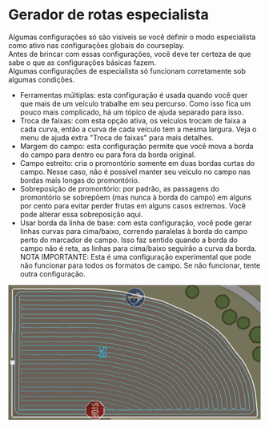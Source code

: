 # Gerador de rotas especialista

  
Algumas configurações só são visíveis se você definir o modo especialista como ativo nas configurações globais do courseplay.  
Antes de brincar com essas configurações, você deve ter certeza de que sabe o que as configurações básicas fazem.  
Algumas configurações de especialista só funcionam corretamente sob algumas condições.  
  
- Ferramentas múltiplas: esta configuração é usada quando você quer que mais de um veículo trabalhe em seu percurso. Como isso fica um pouco mais complicado, há um tópico de ajuda separado para isso.  
- Troca de faixas: com esta opção ativa, os veículos trocam de faixa a cada curva, então a curva de cada veículo tem a mesma largura. Veja o menu de ajuda extra "Troca de faixas" para mais detalhes.  
- Margem do campo: esta configuração permite que você mova a borda do campo para dentro ou para fora da borda original.  
- Campo estreito: cria o promontório somente em duas bordas curtas do campo. Nesse caso, não é possível manter seu veículo no campo nas bordas mais longas do promontório.  
- Sobreposição de promontório: por padrão, as passagens do promontório se sobrepõem (mas nunca à borda do campo) em alguns por cento para evitar perder frutas em alguns casos extremos. Você pode alterar essa sobreposição aqui.  
- Usar borda da linha de base: com esta configuração, você pode gerar linhas curvas para cima/baixo, correndo paralelas à borda do campo perto do marcador de campo. Isso faz sentido quando a borda do campo não é reta, as linhas para cima/baixo seguirão a curva da borda.  
NOTA IMPORTANTE: Esta é uma configuração experimental que pode não funcionar para todos os formatos de campo. Se não funcionar, tente outra configuração.  


![Image](../assets/images/baseedge_0_0_1020_545.png)

